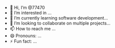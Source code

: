 - 👋 Hi, I’m @77470
- 👀 I’m interested in ...
- 🌱 I’m currently learning software development...
- 💞️ I’m looking to collaborate on multiple projects...
- 📫 How to reach me ...
- 😄 Pronouns: ...
- ⚡ Fun fact: ...

<!---
77470/77470 is a ✨ special ✨ repository because its `README.md` (this file) appears on your GitHub profile.
You can click the Preview link to take a look at your changes.
--->
